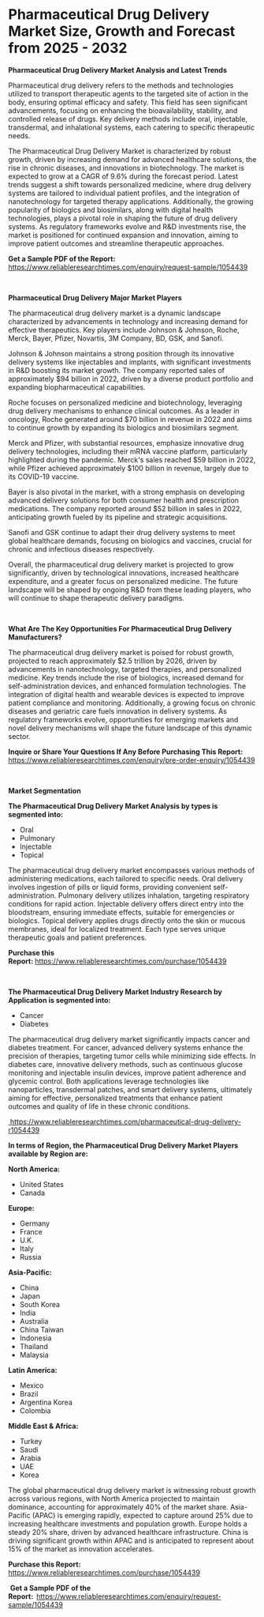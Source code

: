 <p><h1>Pharmaceutical Drug Delivery Market Size, Growth and Forecast from 2025 - 2032</h1></p><p><strong>Pharmaceutical Drug Delivery Market Analysis and Latest Trends</strong></p>
<p><p>Pharmaceutical drug delivery refers to the methods and technologies utilized to transport therapeutic agents to the targeted site of action in the body, ensuring optimal efficacy and safety. This field has seen significant advancements, focusing on enhancing the bioavailability, stability, and controlled release of drugs. Key delivery methods include oral, injectable, transdermal, and inhalational systems, each catering to specific therapeutic needs.</p><p>The Pharmaceutical Drug Delivery Market is characterized by robust growth, driven by increasing demand for advanced healthcare solutions, the rise in chronic diseases, and innovations in biotechnology. The market is expected to grow at a CAGR of 9.6% during the forecast period. Latest trends suggest a shift towards personalized medicine, where drug delivery systems are tailored to individual patient profiles, and the integration of nanotechnology for targeted therapy applications. Additionally, the growing popularity of biologics and biosimilars, along with digital health technologies, plays a pivotal role in shaping the future of drug delivery systems. As regulatory frameworks evolve and R&D investments rise, the market is positioned for continued expansion and innovation, aiming to improve patient outcomes and streamline therapeutic approaches.</p></p>
<p><strong>Get a Sample PDF of the Report:&nbsp;</strong> <a href="https://www.reliableresearchtimes.com/enquiry/request-sample/1054439?utm_campaign=2464&utm_medium=2&utm_source=Github&utm_content=ia&utm_term=19042025&utm_id=pharmaceutical-drug-delivery">https://www.reliableresearchtimes.com/enquiry/request-sample/1054439</a></p>
<p>&nbsp;</p>
<p><strong>Pharmaceutical Drug Delivery Major Market Players</strong></p>
<p><p>The pharmaceutical drug delivery market is a dynamic landscape characterized by advancements in technology and increasing demand for effective therapeutics. Key players include Johnson & Johnson, Roche, Merck, Bayer, Pfizer, Novartis, 3M Company, BD, GSK, and Sanofi.</p><p>Johnson & Johnson maintains a strong position through its innovative delivery systems like injectables and implants, with significant investments in R&D boosting its market growth. The company reported sales of approximately $94 billion in 2022, driven by a diverse product portfolio and expanding biopharmaceutical capabilities.</p><p>Roche focuses on personalized medicine and biotechnology, leveraging drug delivery mechanisms to enhance clinical outcomes. As a leader in oncology, Roche generated around $70 billion in revenue in 2022 and aims to continue growth by expanding its biologics and biosimilars segment.</p><p>Merck and Pfizer, with substantial resources, emphasize innovative drug delivery technologies, including their mRNA vaccine platform, particularly highlighted during the pandemic. Merck's sales reached $59 billion in 2022, while Pfizer achieved approximately $100 billion in revenue, largely due to its COVID-19 vaccine.</p><p>Bayer is also pivotal in the market, with a strong emphasis on developing advanced delivery solutions for both consumer health and prescription medications. The company reported around $52 billion in sales in 2022, anticipating growth fueled by its pipeline and strategic acquisitions.</p><p>Sanofi and GSK continue to adapt their drug delivery systems to meet global healthcare demands, focusing on biologics and vaccines, crucial for chronic and infectious diseases respectively. </p><p>Overall, the pharmaceutical drug delivery market is projected to grow significantly, driven by technological innovations, increased healthcare expenditure, and a greater focus on personalized medicine. The future landscape will be shaped by ongoing R&D from these leading players, who will continue to shape therapeutic delivery paradigms.</p></p>
<p>&nbsp;</p>
<p><strong>What Are The Key Opportunities For Pharmaceutical Drug Delivery Manufacturers?</strong></p>
<p><p>The pharmaceutical drug delivery market is poised for robust growth, projected to reach approximately $2.5 trillion by 2026, driven by advancements in nanotechnology, targeted therapies, and personalized medicine. Key trends include the rise of biologics, increased demand for self-administration devices, and enhanced formulation technologies. The integration of digital health and wearable devices is expected to improve patient compliance and monitoring. Additionally, a growing focus on chronic diseases and geriatric care fuels innovation in delivery systems. As regulatory frameworks evolve, opportunities for emerging markets and novel delivery mechanisms will shape the future landscape of this dynamic sector.</p></p>
<p><strong>Inquire or Share Your Questions If Any Before Purchasing This Report:</strong> <a href="https://www.reliableresearchtimes.com/enquiry/pre-order-enquiry/1054439?utm_campaign=2464&utm_medium=2&utm_source=Github&utm_content=ia&utm_term=19042025&utm_id=pharmaceutical-drug-delivery">https://www.reliableresearchtimes.com/enquiry/pre-order-enquiry/1054439</a></p>
<p>&nbsp;</p>
<p><strong>Market Segmentation</strong></p>
<p><strong>The Pharmaceutical Drug Delivery Market Analysis by types is segmented into:</strong></p>
<p><ul><li>Oral</li><li>Pulmonary</li><li>Injectable</li><li>Topical</li></ul></p>
<p><p>The pharmaceutical drug delivery market encompasses various methods of administering medications, each tailored to specific needs. Oral delivery involves ingestion of pills or liquid forms, providing convenient self-administration. Pulmonary delivery utilizes inhalation, targeting respiratory conditions for rapid action. Injectable delivery offers direct entry into the bloodstream, ensuring immediate effects, suitable for emergencies or biologics. Topical delivery applies drugs directly onto the skin or mucous membranes, ideal for localized treatment. Each type serves unique therapeutic goals and patient preferences.</p></p>
<p><strong>Purchase this Report:&nbsp;</strong><a href="https://www.reliableresearchtimes.com/purchase/1054439?utm_campaign=2464&utm_medium=2&utm_source=Github&utm_content=ia&utm_term=19042025&utm_id=pharmaceutical-drug-delivery">https://www.reliableresearchtimes.com/purchase/1054439</a></p>
<p>&nbsp;</p>
<p><strong>The Pharmaceutical Drug Delivery Market Industry Research by Application is segmented into:</strong></p>
<p><ul><li>Cancer</li><li>Diabetes</li></ul></p>
<p><p>The pharmaceutical drug delivery market significantly impacts cancer and diabetes treatment. For cancer, advanced delivery systems enhance the precision of therapies, targeting tumor cells while minimizing side effects. In diabetes care, innovative delivery methods, such as continuous glucose monitoring and injectable insulin devices, improve patient adherence and glycemic control. Both applications leverage technologies like nanoparticles, transdermal patches, and smart delivery systems, ultimately aiming for effective, personalized treatments that enhance patient outcomes and quality of life in these chronic conditions.</p></p>
<p><a href="https://www.reliableresearchtimes.com/pharmaceutical-drug-delivery-r1054439?utm_campaign=2464&utm_medium=2&utm_source=Github&utm_content=ia&utm_term=19042025&utm_id=pharmaceutical-drug-delivery">&nbsp;https://www.reliableresearchtimes.com/pharmaceutical-drug-delivery-r1054439</a></p>
<p><strong>In terms of Region, the Pharmaceutical Drug Delivery Market Players available by Region are:</strong></p>
<p>
    <p> <strong> North America: </strong>
        <ul>
            <li>United States</li>
            <li>Canada</li>
        </ul>
        </p> 
    <p> <strong> Europe: </strong>
        <ul>
            <li>Germany</li>
            <li>France</li>
            <li>U.K.</li>
            <li>Italy</li>
            <li>Russia</li>
        </ul>
        </p> 
    <p> <strong> Asia-Pacific: </strong>
        <ul>
            <li>China</li>
            <li>Japan</li>
            <li>South Korea</li>
            <li>India</li>
            <li>Australia</li>
            <li>China Taiwan</li>
            <li>Indonesia</li>
            <li>Thailand</li>
            <li>Malaysia</li>
        </ul>
        </p> 
    <p> <strong> Latin America: </strong>
        <ul>
            <li>Mexico</li>
            <li>Brazil</li>
            <li>Argentina Korea</li>
            <li>Colombia</li>
        </ul>
        </p> 
    <p> <strong> Middle East & Africa: </strong>
        <ul>
            <li>Turkey</li>
            <li>Saudi</li>
            <li>Arabia</li>
            <li>UAE</li>
            <li>Korea</li>
        </ul>
    </p>
    </p>
<p><p>The global pharmaceutical drug delivery market is witnessing robust growth across various regions, with North America projected to maintain dominance, accounting for approximately 40% of the market share. Asia-Pacific (APAC) is emerging rapidly, expected to capture around 25% due to increasing healthcare investments and population growth. Europe holds a steady 20% share, driven by advanced healthcare infrastructure. China is driving significant growth within APAC and is anticipated to represent about 15% of the market as innovation accelerates.</p></p>
<p><strong>Purchase this Report: </strong><a href="https://www.reliableresearchtimes.com/purchase/1054439?utm_campaign=2464&utm_medium=2&utm_source=Github&utm_content=ia&utm_term=19042025&utm_id=pharmaceutical-drug-delivery">https://www.reliableresearchtimes.com/purchase/1054439</a></p>
<p>&nbsp;<strong>Get a Sample PDF of the Report:&nbsp;&nbsp;</strong><a href="https://www.reliableresearchtimes.com/enquiry/request-sample/1054439?utm_campaign=2464&utm_medium=2&utm_source=Github&utm_content=ia&utm_term=19042025&utm_id=pharmaceutical-drug-delivery">https://www.reliableresearchtimes.com/enquiry/request-sample/1054439</a></p>
<p><strong></strong></p>
<p><p></p><p></p><p></p></p>